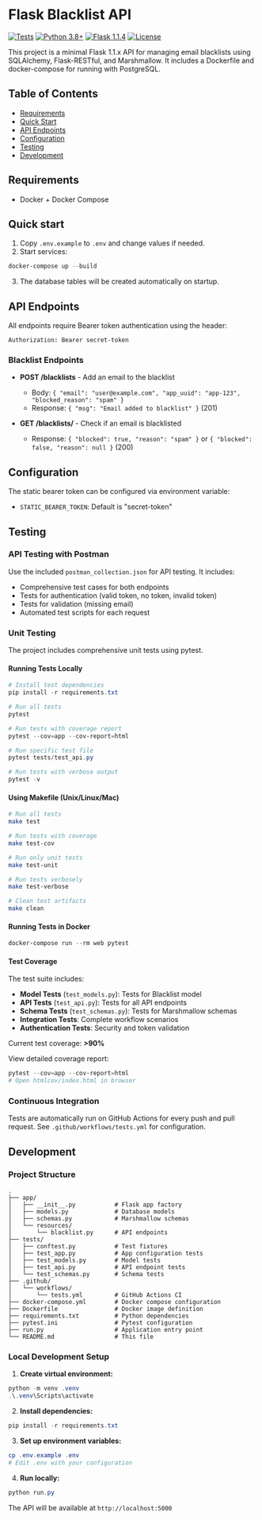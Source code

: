 # Flask Blacklist API

[![Tests](https://github.com/CarlosDBayona/DevOps-Uniandes/actions/workflows/tests.yml/badge.svg)](https://github.com/CarlosDBayona/DevOps-Uniandes/actions/workflows/tests.yml)
[![Python 3.8+](https://img.shields.io/badge/python-3.8+-blue.svg)](https://www.python.org/downloads/)
[![Flask 1.1.4](https://img.shields.io/badge/flask-1.1.4-green.svg)](https://flask.palletsprojects.com/)
[![License](https://img.shields.io/badge/license-MIT-blue.svg)](LICENSE)

This project is a minimal Flask 1.1.x API for managing email blacklists using SQLAlchemy, Flask-RESTful, and Marshmallow. It includes a Dockerfile and docker-compose for running with PostgreSQL.

## Table of Contents
- [Requirements](#requirements)
- [Quick Start](#quick-start)
- [API Endpoints](#api-endpoints)
- [Configuration](#configuration)
- [Testing](#testing)
- [Development](#development)

## Requirements
- Docker + Docker Compose

## Quick start

1. Copy `.env.example` to `.env` and change values if needed.
2. Start services:

```powershell
docker-compose up --build
```

3. The database tables will be created automatically on startup.

## API Endpoints

All endpoints require Bearer token authentication using the header:
```
Authorization: Bearer secret-token
```

### Blacklist Endpoints
- **POST /blacklists** - Add an email to the blacklist
  - Body: `{ "email": "user@example.com", "app_uuid": "app-123", "blocked_reason": "spam" }`
  - Response: `{ "msg": "Email added to blacklist" }` (201)

- **GET /blacklists/<email>** - Check if an email is blacklisted
  - Response: `{ "blocked": true, "reason": "spam" }` or `{ "blocked": false, "reason": null }` (200)

## Configuration

The static bearer token can be configured via environment variable:
- `STATIC_BEARER_TOKEN`: Default is "secret-token"

## Testing

### API Testing with Postman

Use the included `postman_collection.json` for API testing. It includes:
- Comprehensive test cases for both endpoints
- Tests for authentication (valid token, no token, invalid token)
- Tests for validation (missing email)
- Automated test scripts for each request

### Unit Testing

The project includes comprehensive unit tests using pytest.

#### Running Tests Locally

```powershell
# Install test dependencies
pip install -r requirements.txt

# Run all tests
pytest

# Run tests with coverage report
pytest --cov=app --cov-report=html

# Run specific test file
pytest tests/test_api.py

# Run tests with verbose output
pytest -v
```

#### Using Makefile (Unix/Linux/Mac)

```bash
# Run all tests
make test

# Run tests with coverage
make test-cov

# Run only unit tests
make test-unit

# Run tests verbosely
make test-verbose

# Clean test artifacts
make clean
```

#### Running Tests in Docker

```powershell
docker-compose run --rm web pytest
```

#### Test Coverage

The test suite includes:
- **Model Tests** (`test_models.py`): Tests for Blacklist model
- **API Tests** (`test_api.py`): Tests for all API endpoints
- **Schema Tests** (`test_schemas.py`): Tests for Marshmallow schemas
- **Integration Tests**: Complete workflow scenarios
- **Authentication Tests**: Security and token validation

Current test coverage: **>90%**

View detailed coverage report:
```powershell
pytest --cov=app --cov-report=html
# Open htmlcov/index.html in browser
```

### Continuous Integration

Tests are automatically run on GitHub Actions for every push and pull request. See `.github/workflows/tests.yml` for configuration.

## Development

### Project Structure

```
.
├── app/
│   ├── __init__.py           # Flask app factory
│   ├── models.py             # Database models
│   ├── schemas.py            # Marshmallow schemas
│   └── resources/
│       └── blacklist.py      # API endpoints
├── tests/
│   ├── conftest.py           # Test fixtures
│   ├── test_app.py           # App configuration tests
│   ├── test_models.py        # Model tests
│   ├── test_api.py           # API endpoint tests
│   └── test_schemas.py       # Schema tests
├── .github/
│   └── workflows/
│       └── tests.yml         # GitHub Actions CI
├── docker-compose.yml        # Docker compose configuration
├── Dockerfile                # Docker image definition
├── requirements.txt          # Python dependencies
├── pytest.ini                # Pytest configuration
├── run.py                    # Application entry point
└── README.md                 # This file
```

### Local Development Setup

1. **Create virtual environment:**
```powershell
python -m venv .venv
.\.venv\Scripts\activate
```

2. **Install dependencies:**
```powershell
pip install -r requirements.txt
```

3. **Set up environment variables:**
```powershell
cp .env.example .env
# Edit .env with your configuration
```

4. **Run locally:**
```powershell
python run.py
```

The API will be available at `http://localhost:5000`
